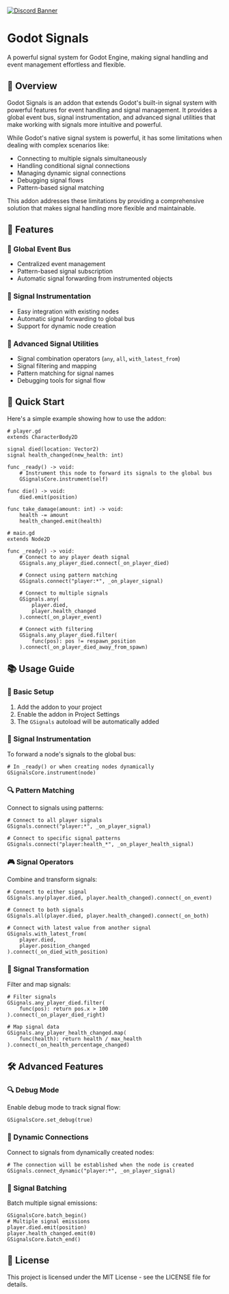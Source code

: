 [![Discord Banner](https://discordapp.com/api/guilds/1067685170397855754/widget.png?style=banner2)](https://discord.gg/SWg6vgcw3F)

# Godot Signals

A powerful signal system for Godot Engine, making signal handling and event management effortless and flexible.

## 📖 Overview

Godot Signals is an addon that extends Godot's built-in signal system with powerful features for event handling and signal management. It provides a global event bus, signal instrumentation, and advanced signal utilities that make working with signals more intuitive and powerful.

While Godot's native signal system is powerful, it has some limitations when dealing with complex scenarios like:

- Connecting to multiple signals simultaneously
- Handling conditional signal connections
- Managing dynamic signal connections
- Debugging signal flows
- Pattern-based signal matching

This addon addresses these limitations by providing a comprehensive solution that makes signal handling more flexible and maintainable.

## 🎯 Features

### 🔑 Global Event Bus

- Centralized event management
- Pattern-based signal subscription
- Automatic signal forwarding from instrumented objects

### 🔑 Signal Instrumentation

- Easy integration with existing nodes
- Automatic signal forwarding to global bus
- Support for dynamic node creation

### 🔑 Advanced Signal Utilities

- Signal combination operators (`any`, `all`, `with_latest_from`)
- Signal filtering and mapping
- Pattern matching for signal names
- Debugging tools for signal flow

## 🚀 Quick Start

Here's a simple example showing how to use the addon:

```gdscript
# player.gd
extends CharacterBody2D

signal died(location: Vector2)
signal health_changed(new_health: int)

func _ready() -> void:
    # Instrument this node to forward its signals to the global bus
    GSignalsCore.instrument(self)

func die() -> void:
    died.emit(position)

func take_damage(amount: int) -> void:
    health -= amount
    health_changed.emit(health)

# main.gd
extends Node2D

func _ready() -> void:
    # Connect to any player death signal
    GSignals.any_player_died.connect(_on_player_died)

    # Connect using pattern matching
    GSignals.connect("player:*", _on_player_signal)

    # Connect to multiple signals
    GSignals.any(
        player.died,
        player.health_changed
    ).connect(_on_player_event)

    # Connect with filtering
    GSignals.any_player_died.filter(
        func(pos): pos != respawn_position
    ).connect(_on_player_died_away_from_spawn)
```

## 📚 Usage Guide

### 🔧 Basic Setup

1. Add the addon to your project
2. Enable the addon in Project Settings
3. The `GSignals` autoload will be automatically added

### 🎯 Signal Instrumentation

To forward a node's signals to the global bus:

```gdscript
# In _ready() or when creating nodes dynamically
GSignalsCore.instrument(node)
```

### 🔍 Pattern Matching

Connect to signals using patterns:

```gdscript
# Connect to all player signals
GSignals.connect("player:*", _on_player_signal)

# Connect to specific signal patterns
GSignals.connect("player:health_*", _on_player_health_signal)
```

### 🎮 Signal Operators

Combine and transform signals:

```gdscript
# Connect to either signal
GSignals.any(player.died, player.health_changed).connect(_on_event)

# Connect to both signals
GSignals.all(player.died, player.health_changed).connect(_on_both)

# Connect with latest value from another signal
GSignals.with_latest_from(
    player.died,
    player.position_changed
).connect(_on_died_with_position)
```

### 🔄 Signal Transformation

Filter and map signals:

```gdscript
# Filter signals
GSignals.any_player_died.filter(
    func(pos): return pos.x > 100
).connect(_on_player_died_right)

# Map signal data
GSignals.any_player_health_changed.map(
    func(health): return health / max_health
).connect(_on_health_percentage_changed)
```

## 🛠️ Advanced Features

### 🔍 Debug Mode

Enable debug mode to track signal flow:

```gdscript
GSignalsCore.set_debug(true)
```

### 🎯 Dynamic Connections

Connect to signals from dynamically created nodes:

```gdscript
# The connection will be established when the node is created
GSignals.connect_dynamic("player:*", _on_player_signal)
```

### 🔄 Signal Batching

Batch multiple signal emissions:

```gdscript
GSignalsCore.batch_begin()
# Multiple signal emissions
player.died.emit(position)
player.health_changed.emit(0)
GSignalsCore.batch_end()
```

## 📝 License

This project is licensed under the MIT License - see the LICENSE file for details.
